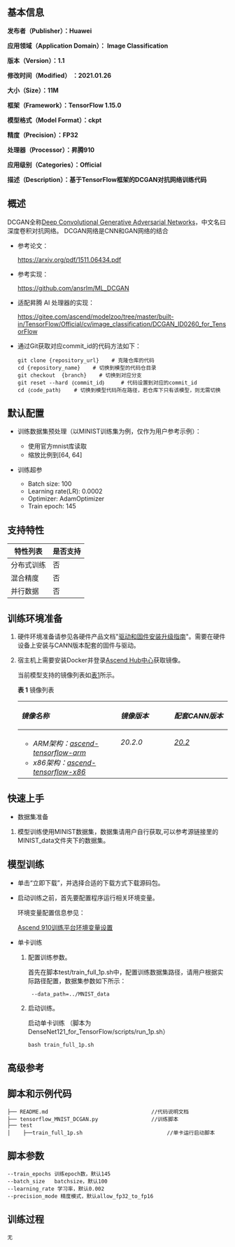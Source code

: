<h2 id="基本信息.md">基本信息</h2>

**发布者（Publisher）：Huawei**

**应用领域（Application Domain）： Image Classification**

**版本（Version）：1.1**

**修改时间（Modified） ：2021.01.26**

**大小（Size）：11M**

**框架（Framework）：TensorFlow 1.15.0**

**模型格式（Model Format）：ckpt**

**精度（Precision）：FP32**

**处理器（Processor）：昇腾910**

**应用级别（Categories）：Official**

**描述（Description）：基于TensorFlow框架的DCGAN对抗网络训练代码** 

<h2 id="概述.md">概述</h2>

DCGAN全称[Deep Convolutional Generative Adversarial Networks](https://arxiv.org/pdf/1511.06434.pdf)，中文名曰深度卷积对抗网络。 DCGAN网络是CNN和GAN网络的结合

- 参考论文：

    https://arxiv.org/pdf/1511.06434.pdf

- 参考实现：

    https://github.com/ansrlm/ML_DCGAN

- 适配昇腾 AI 处理器的实现：
  
  
  https://gitee.com/ascend/modelzoo/tree/master/built-in/TensorFlow/Official/cv/image_classification/DCGAN_ID0260_for_TensorFlow


- 通过Git获取对应commit\_id的代码方法如下：
  
    ```
    git clone {repository_url}    # 克隆仓库的代码
    cd {repository_name}    # 切换到模型的代码仓目录
    git checkout  {branch}    # 切换到对应分支
    git reset --hard ｛commit_id｝     # 代码设置到对应的commit_id
    cd ｛code_path｝    # 切换到模型代码所在路径，若仓库下只有该模型，则无需切换
    ```

## 默认配置<a name="section91661242121611"></a>

- 训练数据集预处理（以MINIST训练集为例，仅作为用户参考示例）：

  - 使用官方mnist库读取
  - 缩放比例到[64, 64]

- 训练超参

  - Batch size: 100
  - Learning rate(LR): 0.0002
  - Optimizer: AdamOptimizer
  - Train epoch: 145


## 支持特性<a name="section1899153513554"></a>

| 特性列表   | 是否支持 |
| ---------- | -------- |
| 分布式训练 | 否       |
| 混合精度   | 否       |
| 并行数据   | 否       |


<h2 id="训练环境准备.md">训练环境准备</h2>

1.  硬件环境准备请参见各硬件产品文档"[驱动和固件安装升级指南]( https://support.huawei.com/enterprise/zh/category/ai-computing-platform-pid-1557196528909)"。需要在硬件设备上安装与CANN版本配套的固件与驱动。
2.  宿主机上需要安装Docker并登录[Ascend Hub中心](https://ascendhub.huawei.com/#/detail?name=ascend-tensorflow-arm)获取镜像。

    当前模型支持的镜像列表如[表1](#zh-cn_topic_0000001074498056_table1519011227314)所示。

    **表 1** 镜像列表

    <a name="zh-cn_topic_0000001074498056_table1519011227314"></a>
    <table><thead align="left"><tr id="zh-cn_topic_0000001074498056_row0190152218319"><th class="cellrowborder" valign="top" width="47.32%" id="mcps1.2.4.1.1"><p id="zh-cn_topic_0000001074498056_p1419132211315"><a name="zh-cn_topic_0000001074498056_p1419132211315"></a><a name="zh-cn_topic_0000001074498056_p1419132211315"></a><em id="i1522884921219"><a name="i1522884921219"></a><a name="i1522884921219"></a>镜像名称</em></p>
    </th>
    <th class="cellrowborder" valign="top" width="25.52%" id="mcps1.2.4.1.2"><p id="zh-cn_topic_0000001074498056_p75071327115313"><a name="zh-cn_topic_0000001074498056_p75071327115313"></a><a name="zh-cn_topic_0000001074498056_p75071327115313"></a><em id="i1522994919122"><a name="i1522994919122"></a><a name="i1522994919122"></a>镜像版本</em></p>
    </th>
    <th class="cellrowborder" valign="top" width="27.16%" id="mcps1.2.4.1.3"><p id="zh-cn_topic_0000001074498056_p1024411406234"><a name="zh-cn_topic_0000001074498056_p1024411406234"></a><a name="zh-cn_topic_0000001074498056_p1024411406234"></a><em id="i723012493123"><a name="i723012493123"></a><a name="i723012493123"></a>配套CANN版本</em></p>
    </th>
    </tr>
    </thead>
    <tbody><tr id="zh-cn_topic_0000001074498056_row71915221134"><td class="cellrowborder" valign="top" width="47.32%" headers="mcps1.2.4.1.1 "><a name="zh-cn_topic_0000001074498056_ul81691515131910"></a><a name="zh-cn_topic_0000001074498056_ul81691515131910"></a><ul id="zh-cn_topic_0000001074498056_ul81691515131910"><li><em id="i82326495129"><a name="i82326495129"></a><a name="i82326495129"></a>ARM架构：<a href="https://ascend.huawei.com/ascendhub/#/detail?name=ascend-tensorflow-arm" target="_blank" rel="noopener noreferrer">ascend-tensorflow-arm</a></em></li><li><em id="i18233184918125"><a name="i18233184918125"></a><a name="i18233184918125"></a>x86架构：<a href="https://ascend.huawei.com/ascendhub/#/detail?name=ascend-tensorflow-x86" target="_blank" rel="noopener noreferrer">ascend-tensorflow-x86</a></em></li></ul>
    </td>
    <td class="cellrowborder" valign="top" width="25.52%" headers="mcps1.2.4.1.2 "><p id="zh-cn_topic_0000001074498056_p1450714271532"><a name="zh-cn_topic_0000001074498056_p1450714271532"></a><a name="zh-cn_topic_0000001074498056_p1450714271532"></a><em id="i72359495125"><a name="i72359495125"></a><a name="i72359495125"></a>20.2.0</em></p>
    </td>
    <td class="cellrowborder" valign="top" width="27.16%" headers="mcps1.2.4.1.3 "><p id="zh-cn_topic_0000001074498056_p18244640152312"><a name="zh-cn_topic_0000001074498056_p18244640152312"></a><a name="zh-cn_topic_0000001074498056_p18244640152312"></a><em id="i162363492129"><a name="i162363492129"></a><a name="i162363492129"></a><a href="https://support.huawei.com/enterprise/zh/ascend-computing/cann-pid-251168373/software" target="_blank" rel="noopener noreferrer">20.2</a></em></p>
    </td>
    </tr>
    </tbody>
    </table>


<h2 id="快速上手.md">快速上手</h2>

- 数据集准备
1. 模型训练使用MINIST数据集，数据集请用户自行获取,可以参考源链接里的MINIST_data文件夹下的数据集。


## 模型训练<a name="section715881518135"></a>

- 单击“立即下载”，并选择合适的下载方式下载源码包。

- 启动训练之前，首先要配置程序运行相关环境变量。

  环境变量配置信息参见：

     [Ascend 910训练平台环境变量设置](https://gitee.com/ascend/modelzoo/wikis/Ascend%20910%E8%AE%AD%E7%BB%83%E5%B9%B3%E5%8F%B0%E7%8E%AF%E5%A2%83%E5%8F%98%E9%87%8F%E8%AE%BE%E7%BD%AE?sort_id=3148819)

- 单卡训练 

  1. 配置训练参数。

     首先在脚本test/train_full_1p.sh中，配置训练数据集路径，请用户根据实际路径配置，数据集参数如下所示：

     ```
      --data_path=../MNIST_data
     ```

  2. 启动训练。

     启动单卡训练 （脚本为DenseNet121_for_TensorFlow/scripts/run_1p.sh） 

     ```
     bash train_full_1p.sh
     ```


<h2 id="高级参考.md">高级参考</h2>

## 脚本和示例代码<a name="section08421615141513"></a>

```
├── README.md                                 //代码说明文档
├── tensorflow_MNIST_DCGAN.py                 //训练脚本
├── test
│    ├──train_full_1p.sh                           //单卡运行启动脚本
```

## 脚本参数<a name="section6669162441511"></a>

```
--train_epochs 训练epoch数，默认145
--batch_size   batchsize，默认100
--learning_rate 学习率，默认0.002
--precision_mode 精度模式，默认allow_fp32_to_fp16
```

## 训练过程<a name="section1589455252218"></a>

```
无
```
